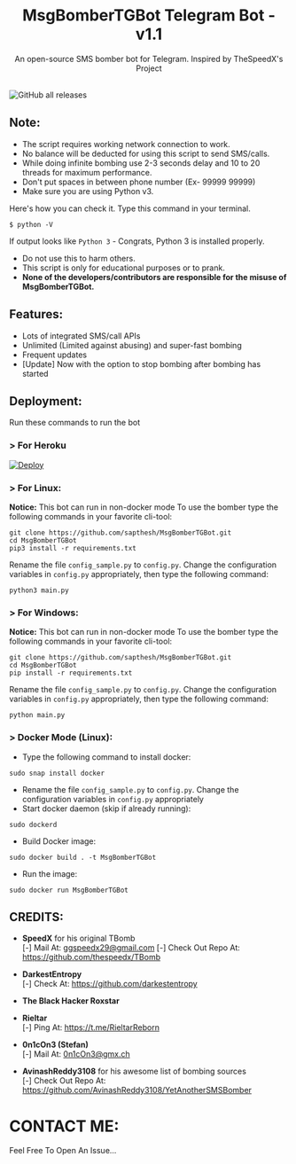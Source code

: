 <h1 align="center">MsgBomberTGBot Telegram Bot - v1.1</h1>
<p align="center">An open-source SMS bomber bot for Telegram. Inspired by TheSpeedX's Project</p><br>
<img alt="GitHub all releases" src="https://img.shields.io/github/downloads/sapthesh/MsgBomberTGBot/total?style=flat-square">

## Note:

- The script requires working network connection to work.
- No balance will be deducted for using this script to send SMS/calls.
- While doing infinite bombing use 2-3 seconds delay and 10 to 20 threads for maximum performance.
- Don't put spaces in between phone number (Ex- 99999 99999)
- Make sure you are using Python v3.

Here's how you can check it. Type this command in your terminal.
```
$ python -V
```
If output looks like `Python 3` - Congrats, Python 3 is installed properly.

- Do not use this to harm others.
- This script is only for educational purposes or to prank.
- **None of the developers/contributors are responsible for the misuse of MsgBomberTGBot.**

## Features:

- Lots of integrated SMS/call APIs
- Unlimited (Limited against abusing) and super-fast bombing
- Frequent updates
- [Update] Now with the option to stop bombing after bombing has started

## Deployment:

Run these commands to run the bot

### > For Heroku

[![Deploy](https://www.herokucdn.com/deploy/button.svg)](https://heroku.com/deploy)

### > For Linux:

**Notice:**
This bot can run in non-docker mode
To use the bomber type the following commands in your favorite cli-tool:
```
git clone https://github.com/sapthesh/MsgBomberTGBot.git
cd MsgBomberTGBot
pip3 install -r requirements.txt
```
Rename the file ```config_sample.py``` to ```config.py```. Change the configuration variables in ```config.py``` appropriately, then type the following command:
```
python3 main.py
```

### > For Windows:

**Notice:**
This bot can run in non-docker mode
To use the bomber type the following commands in your favorite cli-tool:
```
git clone https://github.com/sapthesh/MsgBomberTGBot.git
cd MsgBomberTGBot
pip install -r requirements.txt
```
Rename the file ```config_sample.py``` to ```config.py```. Change the configuration variables in ```config.py``` appropriately, then type the following command:
```
python main.py
```

### > Docker Mode (Linux):
- Type the following command to install docker:
```
sudo snap install docker
```
- Rename the file ```config_sample.py``` to ```config.py```. Change the configuration variables in ```config.py``` appropriately
- Start docker daemon (skip if already running):
```
sudo dockerd
```
- Build Docker image:
```
sudo docker build . -t MsgBomberTGBot
```
- Run the image:
```
sudo docker run MsgBomberTGBot
```

## CREDITS:

- **SpeedX** for his original TBomb<br>
[-] Mail At: ggspeedx29@gmail.com
[-] Check Out Repo At: https://github.com/thespeedx/TBomb 

- **DarkestEntropy**<br>
[-] Check At: https://github.com/darkestentropy

- **The Black Hacker Roxstar**<br>

- **Rieltar**<br>
[-] Ping At: https://t.me/RieltarReborn

- **0n1cOn3 (Stefan)**<br>
[-] Mail At: 0n1cOn3@gmx.ch

- **AvinashReddy3108** for his awesome list of bombing sources<br>
[-] Check Out Repo At: https://github.com/AvinashReddy3108/YetAnotherSMSBomber

# CONTACT ME:

Feel Free To Open An Issue...
